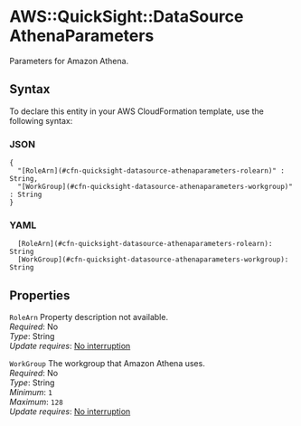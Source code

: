 # AWS::QuickSight::DataSource AthenaParameters<a name="aws-properties-quicksight-datasource-athenaparameters"></a>

Parameters for Amazon Athena\.

## Syntax<a name="aws-properties-quicksight-datasource-athenaparameters-syntax"></a>

To declare this entity in your AWS CloudFormation template, use the following syntax:

### JSON<a name="aws-properties-quicksight-datasource-athenaparameters-syntax.json"></a>

```
{
  "[RoleArn](#cfn-quicksight-datasource-athenaparameters-rolearn)" : String,
  "[WorkGroup](#cfn-quicksight-datasource-athenaparameters-workgroup)" : String
}
```

### YAML<a name="aws-properties-quicksight-datasource-athenaparameters-syntax.yaml"></a>

```
  [RoleArn](#cfn-quicksight-datasource-athenaparameters-rolearn): String
  [WorkGroup](#cfn-quicksight-datasource-athenaparameters-workgroup): String
```

## Properties<a name="aws-properties-quicksight-datasource-athenaparameters-properties"></a>

`RoleArn`  <a name="cfn-quicksight-datasource-athenaparameters-rolearn"></a>
Property description not available\.  
*Required*: No  
*Type*: String  
*Update requires*: [No interruption](https://docs.aws.amazon.com/AWSCloudFormation/latest/UserGuide/using-cfn-updating-stacks-update-behaviors.html#update-no-interrupt)

`WorkGroup`  <a name="cfn-quicksight-datasource-athenaparameters-workgroup"></a>
The workgroup that Amazon Athena uses\.  
*Required*: No  
*Type*: String  
*Minimum*: `1`  
*Maximum*: `128`  
*Update requires*: [No interruption](https://docs.aws.amazon.com/AWSCloudFormation/latest/UserGuide/using-cfn-updating-stacks-update-behaviors.html#update-no-interrupt)